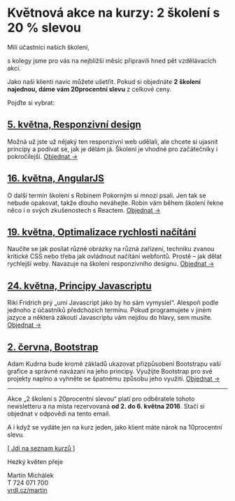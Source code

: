# Květnová akce na kurzy: 2 školení s 20 % slevou

Milí účastníci našich školení,

s kolegy jsme pro vás na nejbližší měsíc připravili hned pět vzdělávacích akcí.  

Jako naši klienti navíc můžete ušetřit. Pokud si objednáte **2 školení najednou, dáme vám 20procentní slevu** z celkové ceny. 

Pojďte si vybrat:

## [5. května, Responzivní design](http://www.vzhurudolu.cz/kurzy/responzivni-design)

Možná už jste už nějaký ten responzivní web udělali, ale chcete si ujasnit principy a podívat se, jak je dělám já. Školení je vhodné pro začátečníky i pokročilejší. 
[Objednat →](http://www.vzhurudolu.cz/kurzy/responzivni-design#objednavka)


## [16. května, AngularJS](http://www.vzhurudolu.cz/kurzy/angular)

O další termín školení s Robinem Pokorným si mnozí psali. Jen tak se nebude opakovat, takže dlouho neváhejte. Robin vám během školení řekne něco i o svých zkušenostech s Reactem. 
[Objednat →](http://www.vzhurudolu.cz/kurzy/angular#objednavka)

## [19. května, Optimalizace rychlosti načítání](http://www.vzhurudolu.cz/kurzy/rychlost-nacitani)

Naučíte se jak posílat různé obrázky na různá zařízení, techniku zvanou kritické CSS nebo třeba jak ovládnout načítání webfontů. Prostě – jak dělat rychlejší weby.  Navazuje na školení responzivního designu. 
[Objednat →](http://www.vzhurudolu.cz/kurzy/rychlost-nacitani#objednavka)

## [24. května, Principy Javascriptu](http://www.vzhurudolu.cz/kurzy/javascript)

Riki Fridrich prý „umí Javascript jako by ho sám vymyslel“.  Alespoň podle jednoho z účastníků předchozích termínu. Pokud programujete v jiném jazyce a některá zákoutí Javascriptu vám nejdou do hlavy, sem musíte. 
[Objednat →](http://www.vzhurudolu.cz/kurzy/javascript#objednavka)

## [2. června, Bootstrap](http://www.vzhurudolu.cz/kurzy/bootstrap)

Adam Kudrna bude kromě základů ukazovat přizpůsobení Bootstrapu vaší grafice a správné navázaní na jeho principy. Využijte Bootstrap pro své projekty naplno a vyhněte se špatnému způsobu jeho využití.
[Objednat →](http://www.vzhurudolu.cz/kurzy/bootstrap#objednavka)

---

Akce „2 školení s 20procentní slevou“ platí pro odběratele tohoto newsletteru a na místa rezervovaná **od 2. do 6. května 2016**. Stačí si objednat v odpovědi na tento email. 

A i když se vydáte jen na kurz jeden, jako klient máte nárok na 10procentní slevu. 

[[  Jdi na seznam kurzů ]](http://www.vzhurudolu.cz/kurzy)

Hezký květen přeje

Martin Michálek  
T 724 071 700  
[vrdl.cz/martin](http://www.vrdl.cz/martin)